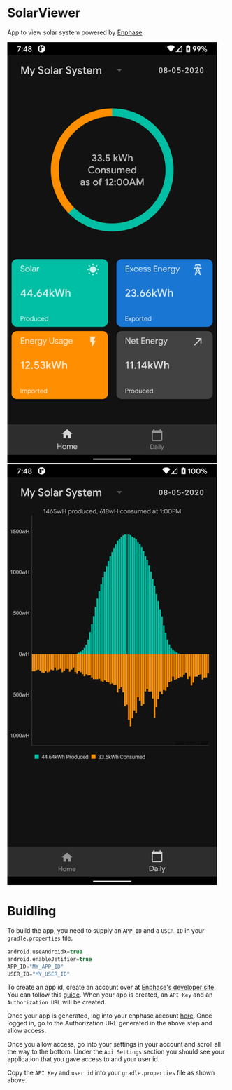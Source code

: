 # SolarViewer
App to view solar system powered by [Enphase](https://enphase.com/en-us)


<img src="https://raw.githubusercontent.com/Kennyc1012/SolarViewer/master/screenshots/1.png" width="480"/>
<img src="https://raw.githubusercontent.com/Kennyc1012/SolarViewer/master/screenshots/2.png" width="480"/>

# Buidling
To build the app, you need to supply an `APP_ID` and a `USER_ID` in your `gradle.properties` file.

```groovy
android.useAndroidX=true
android.enableJetifier=true
APP_ID="MY_APP_ID"
USER_ID="MY_USER_ID"
```

To create an app id, create an account over at [Enphase's developer site](https://developer.enphase.com/). You can follow this [guide](https://developer.enphase.com/docs/quickstart.html). When your app is created, an `API Key` and an `Authorization URL` will be created.</br>

Once your app is generated, log into your enphase account [here](https://enlighten.enphaseenergy.com/). Once logged in, go to the Authorization URL generated in the above step and allow access.</br>

Once you allow access, go into your settings in your account and scroll all the way to the bottom. Under the `Api Settings` section you should see your application that you gave access to and your user id. </br>

Copy the `API Key` and `user id` into your `gradle.properties` file as shown above. 
